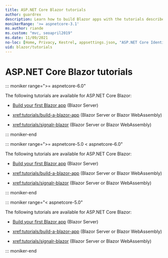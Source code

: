 ```yaml
---
title: ASP.NET Core Blazor tutorials
author: guardrex
description: Learn how to build Blazor apps with the tutorials described by this article.
monikerRange: '>= aspnetcore-3.1'
ms.author: riande
ms.custom: "mvc, seoapril2019"
ms.date: 11/09/2021
no-loc: [Home, Privacy, Kestrel, appsettings.json, "ASP.NET Core Identity", cookie, Cookie, Blazor, "Blazor Server", "Blazor WebAssembly", "Identity", "Let's Encrypt", Razor, SignalR]
uid: blazor/tutorials
---
```

# ASP.NET Core Blazor tutorials

::: moniker range=">= aspnetcore-6.0"

The following tutorials are available for ASP.NET Core Blazor:

* [Build your first Blazor app](https://dotnet.microsoft.com/learn/aspnet/blazor-tutorial/intro) (Blazor Server)

* <xref:tutorials/build-a-blazor-app> (Blazor Server or Blazor WebAssembly)

* <xref:tutorials/signalr-blazor> (Blazor Server or Blazor WebAssembly)

::: moniker-end

::: moniker range=">= aspnetcore-5.0 < aspnetcore-6.0"

The following tutorials are available for ASP.NET Core Blazor:

* [Build your first Blazor app](https://dotnet.microsoft.com/learn/aspnet/blazor-tutorial/intro) (Blazor Server)

* <xref:tutorials/build-a-blazor-app> (Blazor Server or Blazor WebAssembly)

* <xref:tutorials/signalr-blazor> (Blazor Server or Blazor WebAssembly)

::: moniker-end

::: moniker range="< aspnetcore-5.0"

The following tutorials are available for ASP.NET Core Blazor:

* [Build your first Blazor app](https://dotnet.microsoft.com/learn/aspnet/blazor-tutorial/intro) (Blazor Server)

* <xref:tutorials/build-a-blazor-app> (Blazor Server or Blazor WebAssembly)

* <xref:tutorials/signalr-blazor> (Blazor Server or Blazor WebAssembly)

::: moniker-end
